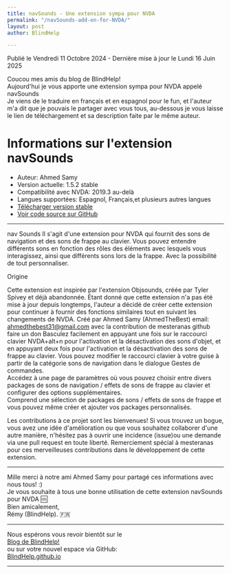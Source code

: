 ```yaml
---
title: navSounds - Une extension sympa pour NVDA
permalink: "/navSounds-add-on-for-NVDA/"
layout: post
author: BlindHelp

---
```


<footer>Publié le Vendredi 11 Octobre 2024 - Dernière mise à jour le Lundi 16 Juin 2025</footer>

Coucou mes amis du blog de BlindHelp!    
Aujourd'hui je vous apporte une  extension sympa pour NVDA appelé navSounds    
Je viens de le traduire en français et en espagnol pour le fun, et l'auteur m'a dit que je pouvais le partager avec vous tous, au-dessous je vous laisse le lien de téléchargement et sa description faite par le même auteur.    

# Informations sur l'extension navSounds

* Auteur: Ahmed Samy
* Version actuelle: 1.5.2 stable
* Compatibilité avec NVDA: 2019.3 au-delà
* Langues supportées: Espagnol, Français,et plusieurs autres langues
* [Télécharger version stable](https://nvda.es/files/get.php?file=navsounds)
* [Voir code source sur GitHub](https://github.com/ahmedthebest31/navsounds)

---

nav Sounds
Il s'agit d'une extension pour NVDA qui fournit des sons de navigation et des sons de frappe au clavier.
Vous pouvez entendre différents sons en fonction des rôles des éléments avec lesquels vous interagissez, ainsi que différents sons lors de la frappe.
Avec la possibilité de tout personnaliser.

Origine

Cette extension est inspirée par l'extension Objsounds, créée par Tyler Spivey et déjà abandonnée. Étant donné que cette extension n'a pas été mise à jour depuis longtemps, l'auteur a décidé de créer cette extension pour continuer à fournir des fonctions similaires tout en suivant les changements de NVDA.
Créé par Ahmed Samy (AhmedTheBest)
email: ahmedthebest31@gmail.com
avec la contribution de mesteranas
github
faire un don
Basculez facilement en appuyant une fois sur le raccourci clavier NVDA+alt+n pour l'activation et la désactivation des sons d'objet, et en appuyant deux fois pour l'activation et la désactivation  des sons de frappe au clavier. Vous pouvez modifier le raccourci clavier à votre guise à partir de la catégorie sons de navigation dans le dialogue Gestes de commandes.  
Accédez à une page  de paramètres où vous pouvez choisir entre divers  packages de sons de navigation / effets de sons de frappe au clavier et configurer des options supplémentaires.  
Comprend une sélection de packages de sons / effets de sons de frappe et vous pouvez même créer et ajouter vos packages personnalisés.

Les contributions à ce projet sont les bienvenues! Si vous trouvez un bogue, vous avez une idée d'amélioration ou que vous souhaitez collaborer d'une autre manière, n'hésitez pas à ouvrir  une incidence (issue)ou une demande via une pull request en toute liberté.
Remerciement spécial à mesteranas pour ces merveilleuses contributions dans le développement de cette extension.

---

Mille merci à notre ami <span lang="ar">Ahmed Samy</span> pour partagé ces informations avec nous tous! :)    
Je vous souhaite à tous une bonne utilisation de cette extension navSounds pour NVDA 🆒    
Bien amicalement,    
Rémy (BlindHelp). 🇫🇷    

---

Nous espérons vous revoir bientôt sur le      
[Blog de BlindHelp!](http://blindhelp.blogspot.fr/)                    
ou sur  votre nouvel espace via GitHub:                     
[BlindHelp.github.io](https://blindhelp.github.io)                    

---

